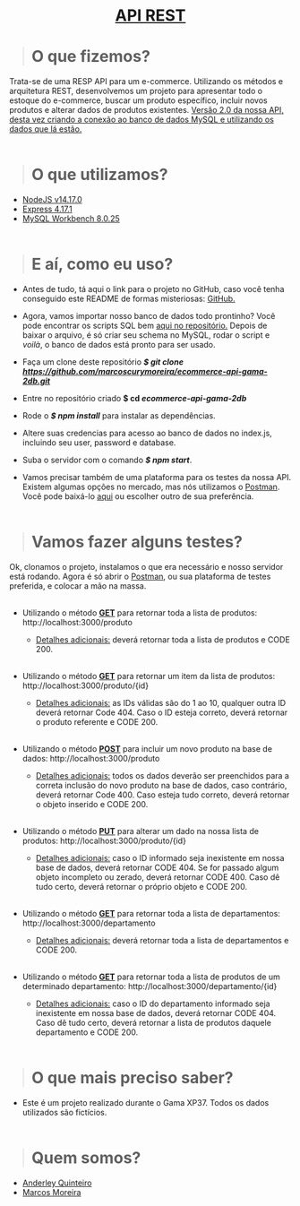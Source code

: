 **<h1 align="center"> <ins>API REST</ins> </h1>**



># O que fizemos?
Trata-se de uma RESP API para um e-commerce. Utilizando os métodos e arquitetura REST, desenvolvemos um projeto para apresentar todo o estoque do e-commerce, buscar um produto específico, incluir novos produtos e alterar dados de produtos existentes. <ins>Versão 2.0 da nossa API, desta vez criando a conexão ao banco de dados MySQL e utilizando os dados que lá estão.</ins>
<br></br>



># O que utilizamos?
* [NodeJS v14.17.0](https://nodejs.org/en/ "Dispenso apresentações.")
* [Express 4.17.1](https://expressjs.com/pt-br/ "Não liga pra ele, ele se acha demais!")
* [MySQL Workbench 8.0.25](https://www.mysql.com/products/workbench/ "Fica tranquilo, tá tudo guardadinho aqui.")
<br></br>



># E aí, como eu uso?
* Antes de tudo, tá aqui o link para o projeto no GitHub, caso você tenha conseguido este README de formas misteriosas: [GitHub.](https://github.com/marcoscurymoreira/ecommerce-api-gama-2db.git "Você vai precisar me clonar, mas não sou a ovelha Dolly")

* Agora, vamos importar nosso banco de dados todo prontinho? Você pode encontrar os scripts SQL bem [aqui no repositório.](https://github.com/marcoscurymoreira/ecommerce-api-gama-2db/tree/main/script_db_mysql "Achei muito estranho os preços destes produtos.") Depois de baixar o arquivo, é só criar seu schema no MySQL, rodar o script e _voilà_, o banco de dados está pronto para ser usado.

* Faça um clone deste repositório **_$ git clone https://github.com/marcoscurymoreira/ecommerce-api-gama-2db.git_**
  
* Entre no repositório criado **$ cd _ecommerce-api-gama-2db_**

* Rode o  **_$ npm install_** para instalar as dependências.

* Altere suas credencias para acesso ao banco de dados no index.js, incluindo seu user, password e database.
  
* Suba o servidor com o comando **_$ npm start_**.
  
* Vamos precisar também de uma plataforma para os testes da nossa API. Existem algumas opções no mercado, mas nós utilizamos o [Postman](https://www.postman.com/ "Eu não sou o homem poste. ¬¬"). Você pode baixá-lo [aqui](https://www.postman.com/downloads/ "Clique sem medo, não sou um vírus") ou escolher outro de sua preferência.
<br></br>



># Vamos fazer alguns testes?

Ok, clonamos o projeto, instalamos o que era necessário e nosso servidor está rodando. Agora é só abrir o [Postman](https://www.postman.com/ "Olha eu aqui de novo"), ou sua plataforma de testes preferida, e colocar a mão na massa.
<br></br>



* Utilizando o método <ins>**GET**</ins> para retornar toda a lista de produtos: http://localhost:3000/produto

    * <ins>Detalhes adicionais:</ins> deverá retornar toda a lista de produtos e CODE 200.
<br></br>



 * Utilizando o método <ins>**GET**</ins> para retornar um item da lista de produtos: http://localhost:3000/produto/{id}
  
    * <ins>Detalhes adicionais:</ins> as IDs válidas são do 1 ao 10, qualquer outra ID deverá retornar Code 404. Caso o ID esteja correto, deverá retornar o produto referente e CODE 200.
<br></br>



* Utilizando o método <ins>**POST**</ins> para incluir um novo produto na base de dados: http://localhost:3000/produto

    * <ins>Detalhes adicionais:</ins> todos os dados deverão ser preenchidos para a correta inclusão do novo produto na base de dados, caso contrário, deverá retornar Code 400. Caso esteja tudo correto, deverá retornar o objeto inserido e CODE 200.
 <br></br>



 * Utilizando o método <ins>**PUT**</ins> para alterar um dado na nossa lista de produtos: http://localhost:3000/produto/{id}

    * <ins>Detalhes adicionais:</ins> caso o ID informado seja inexistente em nossa base de dados, deverá retornar CODE 404. Se for passado algum objeto incompleto ou zerado, deverá retornar CODE 400. Caso dê tudo certo, deverá retornar o próprio objeto e CODE 200.
<br></br>



* Utilizando o método <ins>**GET**</ins> para retornar toda a lista de departamentos: http://localhost:3000/departamento 
  
    * <ins>Detalhes adicionais:</ins> deverá retornar toda a lista de departamentos e CODE 200.
<br></br>



* Utilizando o método <ins>**GET**</ins> para retornar toda a lista de produtos de um determinado departamento: http://localhost:3000/departamento/{id} 
  
    * <ins>Detalhes adicionais:</ins> caso o ID do departamento informado seja inexistente em nossa base de dados, deverá retornar CODE 404. Caso dê tudo certo, deverá retornar a lista de produtos daquele departamento e CODE 200.
<br></br>



># O que mais preciso saber?
* Este é um projeto realizado durante o Gama XP37. Todos os dados utilizados são fictícios.
<br></br>



># Quem somos?
* <a href="https://github.com/anderleyson" target="_blank">Anderley Quinteiro</a>
* <a href="https://github.com/marcoscurymoreira" target="_blank">Marcos Moreira</a>